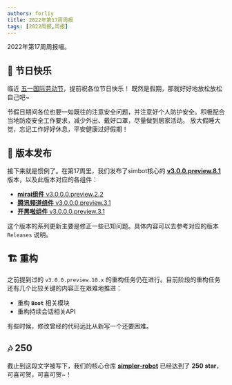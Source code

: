 ```yaml
---
authors: forliy
title: 2022年第17周周报
tags: [2022周报,周报]
---
```


2022年第17周周报喵。

<!--truncate-->

## 🎉 节日快乐
临近 [五一国际劳动节](https://zh.wikipedia.org/wiki/%E5%9B%BD%E9%99%85%E5%8A%B3%E5%8A%A8%E8%8A%82)，提前祝各位节日快乐！
既然是假期，那就好好地放松放松自己吧~ 

节假日期间各位也要一如既往的注意安全问题，并注意好个人防护安全。积极配合当地防疫安全工作要求，减少外出、戴好口罩，尽量做到居家活动。
放大假睡大觉，忘记工作好好休息，平安健康过好假期！


## 🚀 版本发布
接下来就是惯例了。在第17周里，我们发布了simbot核心的 [**v3.0.0.preview.8.1**](https://github.com/ForteScarlet/simpler-robot/releases/tag/v3.0.0.preview.8.1) 版本，以及此版本对应的各组件：

- [**mirai组件** v3.0.0.0.preview.2.2](https://github.com/simple-robot/simbot-component-mirai/releases/tag/v3.0.0.0.preview.2.2)
- [**腾讯频道组件** v3.0.0.0.preview.3.1](https://github.com/simple-robot/simbot-component-tencent-guild/releases/tag/v3.0.0.0.preview.3.1)
- [**开黑啦组件** v3.0.0.0.preview.3.1](https://github.com/simple-robot/simbot-component-kaiheila/releases/tag/v3.0.0.0.preview.3.1)

这个版本的系列更新主要是修正一些已知问题。具体内容可以去参考对应的版本 `Releases` 说明。


## 🏗 重构
之前提到过的 `v3.0.0.preview.10.x` 的重构任务仍在进行。目前阶段的重构任务还有几个比较关键的内容正在艰难地推进：
 
- 重构 **`Boot`** 相关模块
- 重构持续会话相关API

有些时候，修改曾经的代码远比从新写一个还要困难。


## 🎶 250
截止到这段文字被写下，我们的核心仓库 [**simpler-robot**](https://github.com/ForteScarlet/simpler-robot) 已经达到了 **250 star**，可喜可贺，可喜可贺~！




